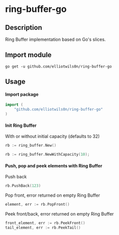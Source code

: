 # ring-buffer-go

## Description
Ring Buffer implementation based on Go's slices.

## Import module
```shell
go get -u github.com/elliotwils0n/ring-buffer-go
```

## Usage

#### Import package
```go
import (
    "github.com/elliotwils0n/ring-buffer-go"
)
```

#### Init Ring Buffer
With or without initial capacity (defaults to 32)
```go
rb := ring_buffer.New()
```
```go
rb := ring_buffer.NewWithCapacity(10);
```

#### Push, pop and peek elements with Ring Buffer
Push back
```go
rb.PushBack(123)
```

Pop front, error returned on empty Ring Buffer
```go
element, err := rb.PopFront()
```

Peek front/back, error returned on empty Ring Buffer
```go
front_element, err := rb.PeekFront()
tail_element, err := rb.PeekTail()
```
